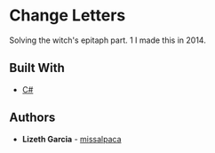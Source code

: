 # Change Letters

Solving the witch's epitaph part. 1
I made this in 2014.


## Built With

* [C#](https://docs.microsoft.com/es-es/dotnet/) 


## Authors

* **Lizeth Garcia** - [missalpaca](https://github.com/missalpaca)
